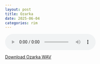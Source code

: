 ```yaml
---
layout: post
title: Ozarka
date: 2025-06-04
categories: rim
---
```

<audio controls>
  <source src="/assets/audio/rim/Rim_Ozarka_brumalsaito.wav" type="audio/wav">
</audio>
<p><a href="/assets/audio/rim/Rim_Ozarka_brumalsaito.wav" download>Download Ozarka WAV</a></p>